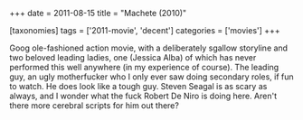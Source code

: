 +++
date = 2011-08-15
title = "Machete (2010)"

[taxonomies]
tags = ['2011-movie', 'decent']
categories = ['movies']
+++

Goog ole-fashioned action movie, with a deliberately sgallow storyline
and two beloved leading ladies, one (Jessica Alba) of which has never
performed this well anywhere (in my experience of course). The leading
guy, an ugly motherfucker who I only ever saw doing secondary roles, if
fun to watch. He does look like a tough guy. Steven Seagal is as scary
as always, and I wonder what the fuck Robert De Niro is doing here.
Aren\'t there more cerebral scripts for him out there?
